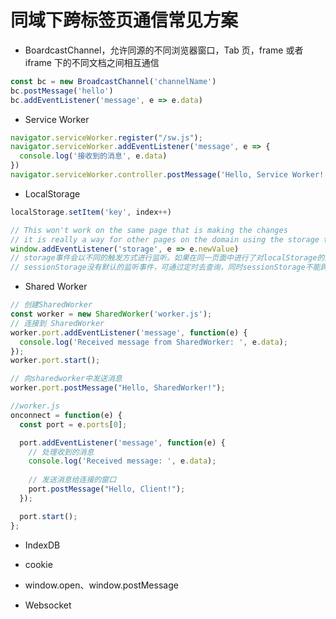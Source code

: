 # 同域下跨标签页通信常见方案

- BoardcastChannel，允许同源的不同浏览器窗口，Tab 页，frame 或者 iframe 下的不同文档之间相互通信
```js
const bc = new BroadcastChannel('channelName')
bc.postMessage('hello')
bc.addEventListener('message', e => e.data)
```

- Service Worker
```js
navigator.serviceWorker.register("/sw.js");
navigator.serviceWorker.addEventListener('message', e => {
  console.log('接收到的消息', e.data)
})
navigator.serviceWorker.controller.postMessage('Hello, Service Worker!');
```

- LocalStorage
```js
localStorage.setItem('key', index++)

// This won't work on the same page that is making the changes 
// it is really a way for other pages on the domain using the storage to sync any changes that are made. Pages on other domains can't access the same storage objects.
window.addEventListener('storage', e => e.newValue)
// storage事件会以不同的触发方式进行监听。如果在同一页面中进行了对localStorage的更改，则触发storage事件的浏览器为通知所有具有相同存储区域的同源文档，除当前文档外
// sessionStorage没有默认的监听事件，可通过定时去查询，同时sessionStorage不能跨页签使用
```

- Shared Worker
```js
// 创建SharedWorker
const worker = new SharedWorker('worker.js');
// 连接到 SharedWorker
worker.port.addEventListener('message', function(e) {
  console.log('Received message from SharedWorker: ', e.data);
});
worker.port.start();

// 向sharedworker中发送消息
worker.port.postMessage("Hello, SharedWorker!");

//worker.js
onconnect = function(e) {
  const port = e.ports[0];

  port.addEventListener('message', function(e) {
    // 处理收到的消息
    console.log('Received message: ', e.data);
    
    // 发送消息给连接的窗口
    port.postMessage("Hello, Client!");
  });

  port.start();
};
```

- IndexDB 

- cookie

- window.open、window.postMessage
- Websocket

